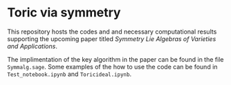 # Toric via symmetry
This repository hosts the codes and and necessary computational results supporting the upcoming paper titled _Symmetry Lie Algebras of Varieties and Applications_.

The implimentation of the key algorithm in the paper can be found in the file `Symmalg.sage`. Some examples of the how to use the code can be found in `Test_notebook.ipynb` and `Toricideal.ipynb`.
